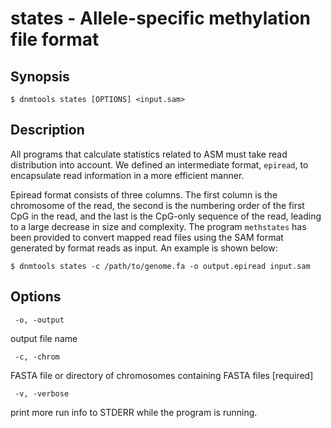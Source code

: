 # states - Allele-specific methylation file format

## Synopsis
```
$ dnmtools states [OPTIONS] <input.sam>
```

## Description

All programs that calculate statistics related to ASM must take read
distribution into account. We defined an intermediate format, `epiread`,
to encapsulate read information in a more efficient manner.

Epiread format consists of three columns. The first column is the
chromosome of the read, the second is the numbering order of the first
CpG in the read, and the last is the CpG-only sequence of the read,
leading to a large decrease in size and complexity. The program
`methstates` has been provided to convert mapped read files using the
SAM format generated by format reads as input. An example is shown
below:

```
$ dnmtools states -c /path/to/genome.fa -o output.epiread input.sam
```

## Options

```
 -o, -output
```
output file name
```
 -c, -chrom
```
FASTA file or directory of chromosomes containing FASTA files [required]

```
 -v, -verbose
```
print more run info to STDERR while the program is running.
